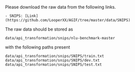Please download the raw data from the following links.
      
    - SNIPS: [Link](https://github.com/LooperXX/AGIF/tree/master/data/SNIPS)

The raw data should be stored as 

`data/api_transformation/snips/nlu-benchmark-master`

with the following paths present

`data/api_transformation/snips/SNIPS/train.txt`
`data/api_transformation/snips/SNIPS/dev.txt`
`data/api_transformation/snips/SNIPS/test.txt`
